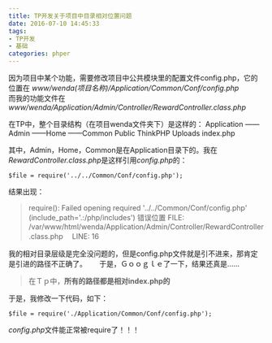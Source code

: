```yaml
---
title: TP开发关于项目中目录相对位置问题
date: 2016-07-10 14:45:33
tags: 
- TP开发
- 基础
categories: phper
---
```


因为项目中某个功能，需要修改项目中公共模块里的配置文件config.php，它的位置在
*www/wenda(项目名称)/Application/Common/Conf/config.php*  
而我的功能文件在  
*www/wenda/Application/Admin/Controller/RewardController.class.php*  

在TP中，整个目录结构（在项目wenda文件夹下）是这样的：
Application
——Admin
——Home
——Common
Public
ThinkPHP
Uploads
index.php

其中，Admin，Home，Common是在Application目录下的。我在*RewardController.class.php*是这样引用*config.php*的：
```
$file = require('../../Common/Conf/config.php');
```
结果出现：
>require(): Failed opening required '../../Common/Conf/config.php' (include_path='.:/php/includes')
>错误位置
>FILE: /var/www/html/wenda/Application/Admin/Controller/RewardController.class.php 　LINE: 16

我的相对目录层级是完全没问题的，但是config.php文件就是引不进来，那肯定是引进的路径不正确了。　　
于是，Ｇｏｏｇｌｅ了一下，结果还真是......
>在Ｔｐ中，**所有的路径都是相对index.php的**

于是，我修改一下代码，如下：
```
$file = require('./Application/Common/Conf/config.php');
```
*config.php*文件能正常被require了！！！














